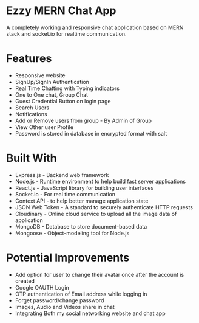 # Ezzy MERN Chat App #
A completely working and responsive chat application based on MERN stack and socket.io for realtime communication.
 
# Features #
- Responsive website
- SignUp/SignIn Authentication
- Real Time Chatting with Typing indicators
- One to One chat, Group Chat
- Guest Credential Button on login page
- Search Users
- Notifications
- Add or Remove users from group - By Admin of Group
- View Other user Profile
- Password is stored in database in encrypted format with salt


# Built With #
* Express.js - Backend web framework
* Node.js - Runtime environment to help build fast server applications
* React.js - JavaScript library for building user interfaces
* Socket.io - For real time communication 
* Context API - to help better manage application state
* JSON Web Token - A standard to securely authenticate HTTP requests
* Cloudinary - Online cloud service to upload all the image data of application
* MongoDB - Database to store document-based data
* Mongoose - Object-modeling tool for Node.js


# Potential Improvements #
* Add option for user to change their avatar once after the account is created
* Google OAUTH Login
* OTP authentication of Email address while logging in 
* Forget password/change password
* Images, Audio and Videos share in chat
* Integrating Both my social networking website and chat app

<!-- # Screenshots #
- Authentication

![login-signup](https://user-images.githubusercontent.com/72655298/175918113-cfebca94-86c2-4832-ae05-708d11c36a85.png)

- Notification

![notification](https://user-images.githubusercontent.com/72655298/175918175-ab14308b-e386-44c9-9fce-62b1f0002b74.png)

- Other Users Profile

![profile](https://user-images.githubusercontent.com/72655298/175918251-f2ffe535-7dad-4df1-9707-d4ad6e7123df.png)

- Typing Indicator

![typing indicator](https://user-images.githubusercontent.com/72655298/175918311-6b613277-a2e7-43b9-90bc-f01d3e4ca6df.png)

- Search User

![search](https://user-images.githubusercontent.com/72655298/175918387-0b95a943-12d1-4572-8323-38071ff5b5d3.png)

- Creating Group Chat

![create group](https://user-images.githubusercontent.com/72655298/175918433-b15cfb9a-c99d-41c2-8425-c67adcda90bb.png)

- Editing Group Name - Adding/Removing Members

![group edit](https://user-images.githubusercontent.com/72655298/175918530-01a72223-8205-4138-993d-d106a41fb6b8.png)





 -->
